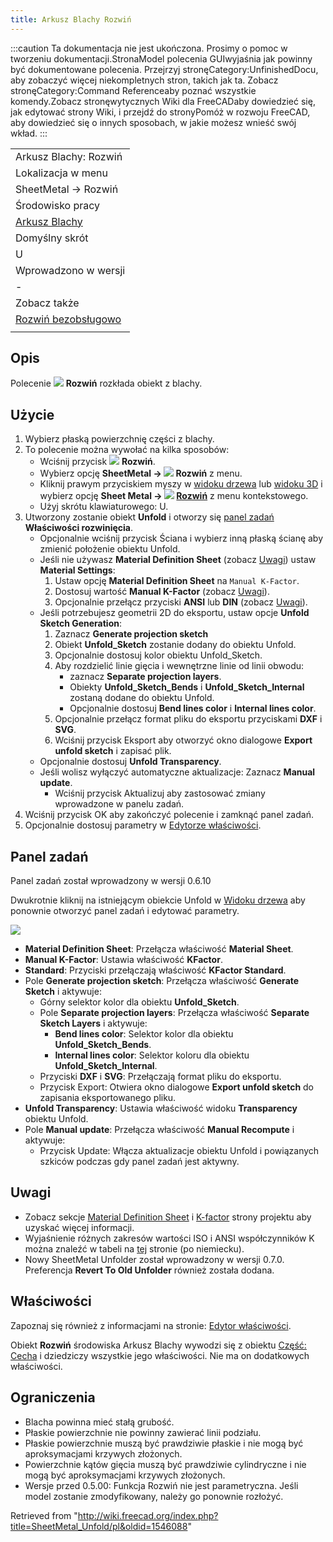 ```yaml
---
title: Arkusz Blachy Rozwiń
---
```

:::caution
Ta dokumentacja nie jest ukończona. Prosimy o pomoc w tworzeniu dokumentacji.StronaModel polecenia GUIwyjaśnia jak powinny być dokumentowane polecenia. Przejrzyj stronęCategory:UnfinishedDocu, aby zobaczyć więcej niekompletnych stron, takich jak ta. Zobacz stronęCategory:Command Referenceaby poznać wszystkie komendy.Zobacz stronęwytycznych Wiki dla FreeCADaby dowiedzieć się, jak edytować strony Wiki, i przejdź do stronyPomóż w rozwoju FreeCAD, aby dowiedzieć się o innych sposobach, w jakie możesz wnieść swój wkład.
:::

|  |
| --- |
| Arkusz Blachy: Rozwiń |
| Lokalizacja w menu |
| SheetMetal → Rozwiń |
| Środowisko pracy |
| [Arkusz Blachy](/SheetMetal_Workbench/pl "SheetMetal Workbench/pl") |
| Domyślny skrót |
| U |
| Wprowadzono w wersji |
| - |
| Zobacz także |
| [Rozwiń bezobsługowo](/SheetMetal_UnattendedUnfold/pl "SheetMetal UnattendedUnfold/pl") |
|  |

## Opis

Polecenie ![](/images/SheetMetal_Unfold.svg) **Rozwiń** rozkłada obiekt z blachy.

## Użycie

1. Wybierz płaską powierzchnię części z blachy.
2. To polecenie można wywołać na kilka sposobów:
   * Wciśnij przycisk ![](/images/SheetMetal_Unfold.svg) **Rozwiń**.
   * Wybierz opcję **SheetMetal → ![](/images/SheetMetal_Unfold.svg) Rozwiń** z menu.
   * Kliknij prawym przyciskiem myszy w [widoku drzewa](/Tree_view/pl "Tree view/pl") lub [widoku 3D](/3D_view/pl "3D view/pl") i wybierz opcję **Sheet Metal → ![](/images/SheetMetal_Unfold.svg) [Rozwiń](/SheetMetal_Unfold "SheetMetal Unfold")** z menu kontekstowego.
   * Użyj skrótu klawiaturowego: U.
3. Utworzony zostanie obiekt **Unfold** i otworzy się [panel zadań](/Task_panel/pl "Task panel/pl") **Właściwości rozwinięcia**.
   * Opcjonalnie wciśnij przycisk Ściana i wybierz inną płaską ścianę aby zmienić położenie obiektu Unfold.
   * Jeśli nie używasz **Material Definition Sheet** (zobacz [Uwagi](#Uwagi)) ustaw **Material Settings**:
     1. Ustaw opcję **Material Definition Sheet** na `Manual K-Factor`.
     2. Dostosuj wartość **Manual K-Factor** (zobacz [Uwagi](#Uwagi)).
     3. Opcjonalnie przełącz przyciski **ANSI** lub **DIN** (zobacz [Uwagi](#Uwagi)).
   * Jeśli potrzebujesz geometrii 2D do eksportu, ustaw opcje **Unfold Sketch Generation**:
     1. Zaznacz **Generate projection sketch**
     2. Obiekt **Unfold\_Sketch** zostanie dodany do obiektu Unfold.
     3. Opcjonalnie dostosuj kolor obiektu Unfold\_Sketch.
     4. Aby rozdzielić linie gięcia i wewnętrzne linie od linii obwodu:
        + zaznacz **Separate projection layers**.
        + Obiekty **Unfold\_Sketch\_Bends** i **Unfold\_Sketch\_Internal** zostaną dodane do obiektu Unfold.
        + Opcjonalnie dostosuj **Bend lines color** i **Internal lines color**.
     5. Opcjonalnie przełącz format pliku do eksportu przyciskami **DXF** i **SVG**.
     6. Wciśnij przycisk Eksport aby otworzyć okno dialogowe **Export unfold sketch** i zapisać plik.
   * Opcjonalnie dostosuj **Unfold Transparency**.
   * Jeśli wolisz wyłączyć automatyczne aktualizacje: Zaznacz **Manual update**.
     + Wciśnij przycisk Aktualizuj aby zastosować zmiany wprowadzone w panelu zadań.
4. Wciśnij przycisk OK aby zakończyć polecenie i zamknąć panel zadań.
5. Opcjonalnie dostosuj parametry w [Edytorze właściwości](/Property_editor/pl "Property editor/pl").

## Panel zadań

Panel zadań został wprowadzony w wersji 0.6.10

Dwukrotnie kliknij na istniejącym obiekcie Unfold w [Widoku drzewa](/Tree_view/pl "Tree view/pl") aby ponownie otworzyć panel zadań i edytować parametry.

![](/images/SheetMetal_Unfold-Task.png)

* **Material Definition Sheet**: Przełącza właściwość **Material Sheet**.
* **Manual K-Factor**: Ustawia właściwość **KFactor**.
* **Standard**: Przyciski przełączają właściwość **KFactor Standard**.
* Pole **Generate projection sketch**: Przełącza właściwość **Generate Sketch** i aktywuje:
  + Górny selektor kolor dla obiektu **Unfold\_Sketch**.
  + Pole **Separate projection layers**: Przełącza właściwość **Separate Sketch Layers** i aktywuje:
    - **Bend lines color**: Selektor kolor dla obiektu **Unfold\_Sketch\_Bends**.
    - **Internal lines color**: Selektor koloru dla obiektu **Unfold\_Sketch\_Internal**.
  + Przyciski **DXF** i **SVG**: Przełączają format pliku do eksportu.
  + Przycisk Export: Otwiera okno dialogowe **Export unfold sketch** do zapisania eksportowanego pliku.
* **Unfold Transparency**: Ustawia właściwość widoku **Transparency** obiektu Unfold.
* Pole **Manual update**: Przełącza właściwość **Manual Recompute** i aktywuje:
  + Przycisk Update: Włącza aktualizacje obiektu Unfold i powiązanych szkiców podczas gdy panel zadań jest aktywny.

## Uwagi

* Zobacz sekcje [Material Definition Sheet](https://github.com/shaise/FreeCAD_SheetMetal#material-definition-sheet) i [K-factor](https://github.com/shaise/FreeCAD_SheetMetal#physical-material-definitions) strony projektu aby uzyskać więcej informacji.
* Wyjaśnienie różnych zakresów wartości ISO i ANSI współczynników K można znaleźć w tabeli na [tej](https://de.wikipedia.org/wiki/Biegeverkürzung#Korrektur_durch_den_sog._k-Faktor) stronie (po niemiecku).
* Nowy SheetMetal Unfolder został wprowadzony w wersji 0.7.0. Preferencja **Revert To Old Unfolder** również została dodana.

## Właściwości

Zapoznaj się również z informacjami na stronie: [Edytor właściwości](/Property_editor/pl "Property editor/pl").

Obiekt **Rozwiń** środowiska Arkusz Blachy wywodzi się z obiektu [Część: Cecha](/Part_Feature/pl "Part Feature/pl") i dziedziczy wszystkie jego właściwości. Nie ma on dodatkowych właściwości.

## Ograniczenia

* Blacha powinna mieć stałą grubość.
* Płaskie powierzchnie nie powinny zawierać linii podziału.
* Płaskie powierzchnie muszą być prawdziwie płaskie i nie mogą być aproksymacjami krzywych złożonych.
* Powierzchnie kątów gięcia muszą być prawdziwie cylindryczne i nie mogą być aproksymacjami krzywych złożonych.
* Wersje przed 0.5.00: Funkcja Rozwiń nie jest parametryczna. Jeśli model zostanie zmodyfikowany, należy go ponownie rozłożyć.

Retrieved from "<http://wiki.freecad.org/index.php?title=SheetMetal_Unfold/pl&oldid=1546088>"